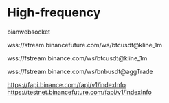 # High-frequency
bianwebsocket

wss://stream.binancefuture.com/ws/btcusdt@kline_1m

wss://fstream.binance.com/ws/btcusdt@kline_1m

wss://fstream.binance.com/ws/bnbusdt@aggTrade


https://fapi.binance.com/fapi/v1/indexInfo
https://testnet.binancefuture.com/fapi/v1/indexInfo